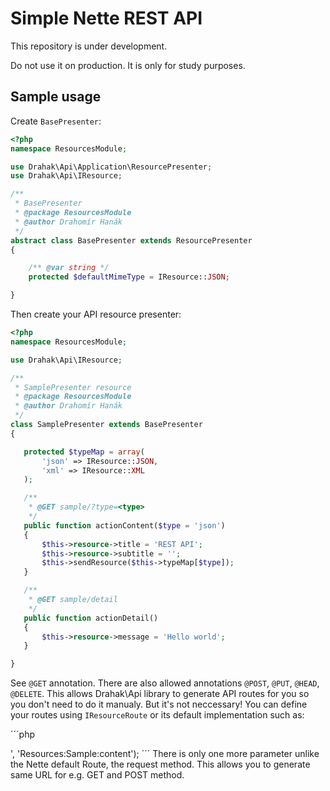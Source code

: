 Simple Nette REST API
=====================
This repository is under development.

Do not use it on production. It is only for study purposes.

Sample usage
------------

Create `BasePresenter`:

```php
<?php
namespace ResourcesModule;

use Drahak\Api\Application\ResourcePresenter;
use Drahak\Api\IResource;

/**
 * BasePresenter
 * @package ResourcesModule
 * @author Drahomír Hanák
 */
abstract class BasePresenter extends ResourcePresenter
{

    /** @var string */
    protected $defaultMimeType = IResource::JSON;

}
```

Then create your API resource presenter:

```php
<?php
namespace ResourcesModule;

use Drahak\Api\IResource;

/**
 * SamplePresenter resource
 * @package ResourcesModule
 * @author Drahomír Hanák
 */
class SamplePresenter extends BasePresenter
{

   protected $typeMap = array(
       'json' => IResource::JSON,
       'xml' => IResource::XML
   );

   /**
    * @GET sample/?type=<type>
    */
   public function actionContent($type = 'json')
   {
       $this->resource->title = 'REST API';
       $this->resource->subtitle = '';
       $this->sendResource($this->typeMap[$type]);
   }

   /**
    * @GET sample/detail
    */
   public function actionDetail()
   {
       $this->resource->message = 'Hello world';
   }

}
```

See `@GET` annotation. There are also allowed annotations `@POST`, `@PUT`, `@HEAD`, `@DELETE`. This allows Drahak\Api library to generate API routes for you so you don't need to do it manualy. But it's not neccessary! You can define your routes using `IResourceRoute` or its default implementation such as:

´´´php
<?php
use Drahak\Api\Application\Routes\ResourceRoute;

$anyRouteList[] = new ResourceRoute(ResourceRoute::GET, 'article/?type=<type>', 'Resources:Sample:content');
´´´

There is only one more parameter unlike the Nette default Route, the request method. This allows you to generate same URL for e.g. GET and POST method.